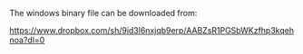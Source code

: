 The windows binary file can be downloaded from:

https://www.dropbox.com/sh/9id3l6nxjqb9erp/AABZsR1PGSbWKzfhp3kqehnoa?dl=0
